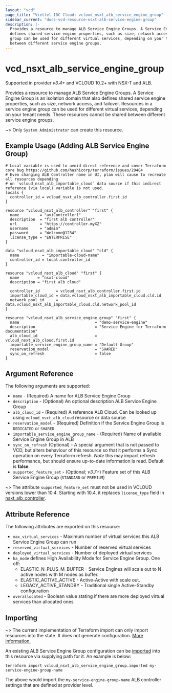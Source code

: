 ```yaml
---
layout: "vcd"
page_title: "Viettel IDC Cloud: vcloud_nsxt_alb_service_engine_group"
sidebar_current: "docs-vcd-resource-nsxt-alb-service-engine-group"
description: |-
  Provides a resource to manage ALB Service Engine Groups. A Service Engine Group is an isolation domain that also
  defines shared service engine properties, such as size, network access, and failover. Resources in a service engine
  group can be used for different virtual services, depending on your tenant needs. These resources cannot be shared
  between different service engine groups.
---
```


# vcd\_nsxt\_alb\_service\_engine\_group

Supported in provider *v3.4+* and VCLOUD 10.2+ with NSX-T and ALB.

Provides a resource to manage ALB Service Engine Groups. A Service Engine Group is an isolation domain that also
defines shared service engine properties, such as size, network access, and failover. Resources in a service engine
group can be used for different virtual services, depending on your tenant needs. These resources cannot be shared
between different service engine groups.

~> Only `System Administrator` can create this resource.

## Example Usage (Adding ALB Service Engine Group)

```hcl
# Local variable is used to avoid direct reference and cover Terraform core bug https://github.com/hashicorp/terraform/issues/29484
# Even changing ALB Controller name in UI, plan will cause to recreate all resources depending 
# on `vcloud_nsxt_alb_importable_cloud` data source if this indirect reference (via local) variable is not used.
locals {
  controller_id = vcloud_nsxt_alb_controller.first.id
}

resource "vcloud_nsxt_alb_controller" "first" {
  name         = "aviController1"
  description  = "first alb controller"
  url          = "https://controller.myXZ"
  username     = "admin"
  password     = "Welcome@1234"
  license_type = "ENTERPRISE"
}

data "vcloud_nsxt_alb_importable_cloud" "cld" {
  name          = "importable-cloud-name"
  controller_id = local.controller_id
}

resource "vcloud_nsxt_alb_cloud" "first" {
  name        = "nsxt-cloud"
  description = "first alb cloud"

  controller_id       = vcloud_nsxt_alb_controller.first.id
  importable_cloud_id = data.vcloud_nsxt_alb_importable_cloud.cld.id
  network_pool_id     = data.vcloud_nsxt_alb_importable_cloud.cld.network_pool_id
}

resource "vcloud_nsxt_alb_service_engine_group" "first" {
  name                                 = "demo-service-engine"
  description                          = "Service Engine for Terraform documentation"
  alb_cloud_id                         = vcloud_nsxt_alb_cloud.first.id
  importable_service_engine_group_name = "Default-Group"
  reservation_model                    = "SHARED"
  sync_on_refresh                      = false
}
```

## Argument Reference

The following arguments are supported:

* `name` - (Required) A name for ALB Service Engine Group
* `description` - (Optional) An optional description ALB Service Engine Group
* `alb_cloud_id` - (Required) A reference ALB Cloud. Can be looked up using `vcloud_nsxt_alb_cloud` resource or data
  source
* `reservation_model` - (Required) Definition if the Service Engine Group is `DEDICATED` or `SHARED`
* `importable_service_engine_group_name` - (Required) Name of available Service Engine Group in ALB
* `sync_on_refresh` (Optional) - A special argument that is not passed to VCD, but alters behaviour of this resource so
  that it performs a Sync operation on every Terraform refresh. *Note* this may impact refresh performance, but should
  ensure up-to-date information is read. Default is **false**.
* `supported_feature_set` - (Optional; *v3.7+*) Feature set of this ALB Service Engine Group (`STANDARD` or `PREMIUM`)

~> The attribute `supported_feature_set` must not be used in VCLOUD versions lower than 10.4. Starting with 10.4, it replaces `license_type` field in [nsxt_alb_controller](/providers/terraform-viettelidc/vcloud/latest/docs/resources/nsxt_alb_controller).

## Attribute Reference

The following attributes are exported on this resource:

* `max_virtual_services` - Maximum number of virtual services this ALB Service Engine Group can run
* `reserved_virtual_services` - Number of reserved virtual services
* `deployed_virtual_services` - Number of deployed virtual services
* `ha_mode` defines High Availability Mode for Service Engine Group. One off:
  * ELASTIC_N_PLUS_M_BUFFER - Service Engines will scale out to N active nodes with M nodes as buffer.
  * ELASTIC_ACTIVE_ACTIVE - Active-Active with scale out.
  * LEGACY_ACTIVE_STANDBY - Traditional single Active-Standby configuration
* `overallocated` - Boolean value stating if there are more deployed virtual services than allocated ones

## Importing

~> The current implementation of Terraform import can only import resources into the state.
It does not generate configuration. [More information.](https://www.terraform.io/docs/import/)

An existing ALB Service Engine Group configuration can be [imported][docs-import] into this resource
via supplying path for it. An example is
below:

[docs-import]: https://www.terraform.io/docs/import/

```
terraform import vcloud_nsxt_alb_service_engine_group.imported my-service-engine-group-name
```

The above would import the `my-service-engine-group-name` ALB controller settings that are defined at provider
level.
